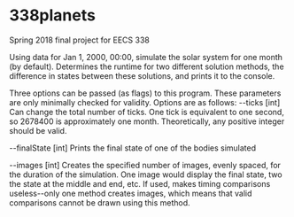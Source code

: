 # 338planets
Spring 2018 final project for EECS 338

Using data for Jan 1, 2000, 00:00, simulate the solar system for one month (by default). Determines the runtime for two different solution methods, the difference in states between these solutions, and prints it to the console.

Three options can be passed (as flags) to this program. These parameters are only minimally checked for validity. Options are as follows:
--ticks \[int]
  Can change the total number of ticks. One tick is equivalent to one second, so 2678400 is approximately one month. Theoretically, any positive integer should be valid. 

--finalState \[int]
  Prints the final state of one of the bodies simulated
  
--images \[int]
  Creates the specified number of images, evenly spaced, for the duration of the simulation. One image would display the final state, two the state at the middle and end, etc. If used, makes timing comparisons useless--only one method creates images, which means that valid comparisons cannot be drawn using this method.
